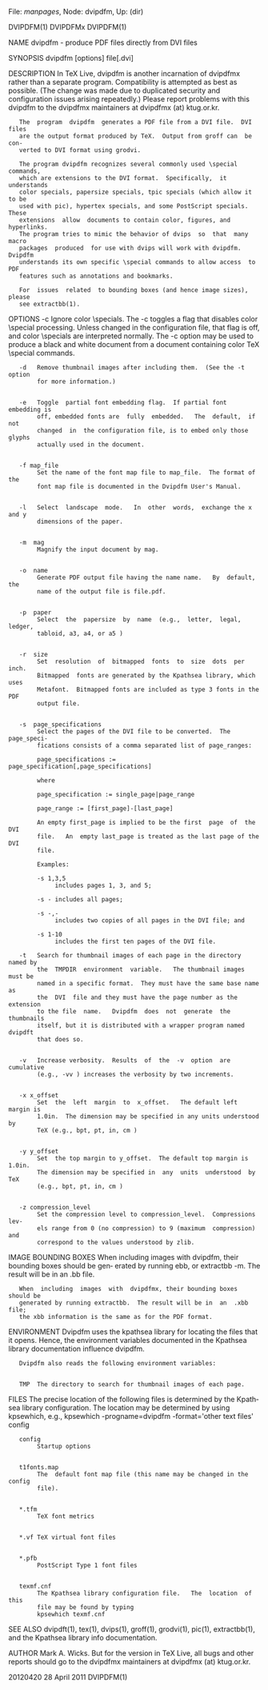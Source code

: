 File: *manpages*,  Node: dvipdfm,  Up: (dir)

DVIPDFM(1)                         DVIPDFMx                         DVIPDFM(1)



NAME
       dvipdfm - produce PDF files directly from DVI files


SYNOPSIS
       dvipdfm [options] file[.dvi]


DESCRIPTION
       In  TeX  Live, dvipdfm is another incarnation of dvipdfmx rather than a
       separate program.  Compatibility is  attempted  as  best  as  possible.
       (The  change  was  made  due  to  duplicated security and configuration
       issues arising repeatedly.)  Please report problems with  this  dvipdfm
       to the dvipdfmx maintainers at dvipdfmx (at) ktug.or.kr.

       The  program  dvipdfm  generates a PDF file from a DVI file.  DVI files
       are the output format produced by TeX.  Output from groff can  be  con‐
       verted to DVI format using grodvi.

       The program dvipdfm recognizes several commonly used \special commands,
       which are extensions to the DVI format.  Specifically,  it  understands
       color specials, papersize specials, tpic specials (which allow it to be
       used with pic), hypertex specials, and some PostScript specials.  These
       extensions  allow  documents to contain color, figures, and hyperlinks.
       The program tries to mimic the behavior of dvips  so  that  many  macro
       packages  produced  for use with dvips will work with dvipdfm.  Dvipdfm
       understands its own specific \special commands to allow access  to  PDF
       features such as annotations and bookmarks.

       For  issues  related  to bounding boxes (and hence image sizes), please
       see extractbb(1).


OPTIONS
       -c   Ignore color \specials.  The -c toggles a flag that disables color
            \special  processing.   Unless  changed in the configuration file,
            that flag is off, and color \specials  are  interpreted  normally.
            The  -c  option  may be used to produce a black and white document
            from a document containing color TeX \special commands.


       -d   Remove thumbnail images after including them.  (See the -t  option
            for more information.)


       -e   Toggle  partial font embedding flag.  If partial font embedding is
            off, embedded fonts are  fully  embedded.   The  default,  if  not
            changed  in  the configuration file, is to embed only those glyphs
            actually used in the document.


       -f map_file
            Set the name of the font map file to map_file.  The format of  the
            font map file is documented in the Dvipdfm User's Manual.


       -l   Select  landscape  mode.   In  other  words,  exchange the x and y
            dimensions of the paper.


       -m  mag
            Magnify the input document by mag.


       -o  name
            Generate PDF output file having the name name.   By  default,  the
            name of the output file is file.pdf.


       -p  paper
            Select  the  papersize  by  name  (e.g.,  letter,  legal,  ledger,
            tabloid, a3, a4, or a5 )


       -r  size
            Set  resolution  of  bitmapped  fonts  to  size  dots  per   inch.
            Bitmapped  fonts are generated by the Kpathsea library, which uses
            Metafont.  Bitmapped fonts are included as type 3 fonts in the PDF
            output file.


       -s  page_specifications
            Select the pages of the DVI file to be converted.  The page_speci‐
            fications consists of a comma separated list of page_ranges:

            page_specifications := page_specification[,page_specifications]

            where

            page_specification := single_page|page_range

            page_range := [first_page]-[last_page]

            An empty first_page is implied to be the first  page  of  the  DVI
            file.   An  empty last_page is treated as the last page of the DVI
            file.

            Examples:

            -s 1,3,5
                 includes pages 1, 3, and 5;

            -s - includes all pages;

            -s -,-
                 includes two copies of all pages in the DVI file; and

            -s 1-10
                 includes the first ten pages of the DVI file.

       -t   Search for thumbnail images of each page in the directory named by
            the  TMPDIR  environment  variable.   The thumbnail images must be
            named in a specific format.  They must have the same base name  as
            the  DVI  file and they must have the page number as the extension
            to the file  name.   Dvipdfm  does  not  generate  the  thumbnails
            itself, but it is distributed with a wrapper program named dvipdft
            that does so.


       -v   Increase verbosity.  Results  of  the  -v  option  are  cumulative
            (e.g., -vv ) increases the verbosity by two increments.


       -x x_offset
            Set  the  left  margin  to  x_offset.   The default left margin is
            1.0in.  The dimension may be specified in any units understood  by
            TeX (e.g., bpt, pt, in, cm )


       -y y_offset
            Set  the top margin to y_offset.  The default top margin is 1.0in.
            The dimension may be specified in  any  units  understood  by  TeX
            (e.g., bpt, pt, in, cm )


       -z compression_level
            Set the compression level to compression_level.  Compressions lev‐
            els range from 0 (no compression) to 9 (maximum  compression)  and
            correspond to the values understood by zlib.


IMAGE BOUNDING BOXES
       When including images with dvipdfm, their bounding boxes should be gen‐
       erated by running ebb, or extractbb -m.  The result will be in  an  .bb
       file.

       When  including  images  with  dvipdfmx, their bounding boxes should be
       generated by running extractbb.  The result will be in  an  .xbb  file;
       the xbb information is the same as for the PDF format.


ENVIRONMENT
       Dvipdfm uses the kpathsea library for locating the files that it opens.
       Hence, the environment variables documented  in  the  Kpathsea  library
       documentation influence dvipdfm.

       Dvipdfm also reads the following environment variables:


       TMP  The directory to search for thumbnail images of each page.


FILES
       The precise location of the following files is determined by the Kpath‐
       sea library configuration.  The location may  be  determined  by  using
       kpsewhich, e.g.,
       kpsewhich -progname=dvipdfm -format='other text files' config


       config
            Startup options


       t1fonts.map
            The  default font map file (this name may be changed in the config
            file).


       *.tfm
            TeX font metrics


       *.vf TeX virtual font files


       *.pfb
            PostScript Type 1 font files


       texmf.cnf
            The Kpathsea library configuration file.   The  location  of  this
            file may be found by typing
            kpsewhich texmf.cnf



SEE ALSO
       dvipdft(1),    tex(1),    dvips(1),    groff(1),   grodvi(1),   pic(1),
       extractbb(1), and the Kpathsea library info documentation.


AUTHOR
       Mark A. Wicks.  But for the version in TeX Live,  all  bugs  and  other
       reports  should  go  to  the  dvipdfmx  maintainers  at  dvipdfmx  (at)
       ktug.or.kr.



20120420                         28 April 2011                      DVIPDFM(1)
